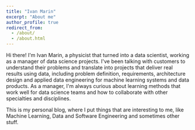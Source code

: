 ```yaml
---
title: "Ivan Marin"
excerpt: "About me"
author_profile: true
redirect_from: 
  - /about/
  - /about.html
---
```


Hi there! I'm Ivan Marin, a physicist that turned into a data scientist, working as a manager of data science projects. I've been talking with customers to understand their problems and translate into projects that deliver real results using data, including problem definition, requirements, architecture design and applied data engineering for machine learning systems and data products. As a manager, I'm always curious about learning methods that work well for data science teams and how to collaborate with other specialties and disciplines.

This is my personal blog, where I put things that are interesting to me, like Machine Learning, Data and Software Engineering and sometimes other stuff.
